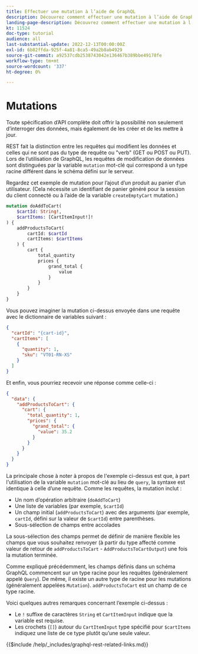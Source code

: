 ```yaml
---
title: Effectuer une mutation à l’aide de GraphQL
description: Découvrez comment effectuer une mutation à l’aide de GraphQL sur Adobe Commerce et [!DNL Magento Open Source]. Effectuez votre première mutation en utilisant des appels POST.
landing-page-description: Découvrez comment effectuer une mutation à l’aide de GraphQL sur Adobe Commerce et [!DNL Magento Open Source]. Effectuez votre première mutation en utilisant des appels POST.
kt: 11524
doc-type: tutorial
audience: all
last-substantial-update: 2022-12-13T00:00:00Z
exl-id: 6b82ffda-925f-4a81-8ca5-49a2b8ab4929
source-git-commit: a92537cdb2538743042e136467b389bbe49178fe
workflow-type: tm+mt
source-wordcount: '337'
ht-degree: 0%

---
```


# Mutations

Toute spécification d’API complète doit offrir la possibilité non seulement d’interroger des données, mais également de les créer et de les mettre à jour.

REST fait la distinction entre les requêtes qui modifient les données et celles qui ne sont pas du type de requête ou &quot;verb&quot; (GET ou POST ou PUT).
Lors de l’utilisation de GraphQL, les requêtes de modification de données sont distinguées par la variable `mutation` mot-clé qui correspond à un type racine différent dans le schéma défini sur le serveur.

Regardez cet exemple de mutation pour l’ajout d’un produit au panier d’un utilisateur. (Cela nécessite un identifiant de panier généré pour la session du client connecté ou à l’aide de la variable `createEmptyCart` mutation.)

```graphql
mutation doAddToCart(
    $cartId: String!,
    $cartItems: [CartItemInput!]!
) {
    addProductsToCart(
        cartId: $cartId
        cartItems: $cartItems
    ) {
        cart {
            total_quantity
            prices {
                grand_total {
                    value
                }
            }
        }
    }
}
```

Vous pouvez imaginer la mutation ci-dessus envoyée dans une requête avec le dictionnaire de variables suivant :

```json
{
  "cartId": "{cart-id}",
  "cartItems": [
    {
      "quantity": 1,
      "sku": "VT01-RN-XS"
    }
  ]
}
```

Et enfin, vous pourriez recevoir une réponse comme celle-ci :

```json
{
  "data": {
    "addProductsToCart": {
      "cart": {
        "total_quantity": 1,
        "prices": {
          "grand_total": {
            "value": 35.2
          }
        }
      }
    }
  }
}
```

La principale chose à noter à propos de l&#39;exemple ci-dessus est que, à part l&#39;utilisation de la variable `mutation` mot-clé au lieu de `query`, la syntaxe est identique à celle d’une requête. Comme les requêtes, la mutation inclut :

* Un nom d’opération arbitraire (`doAddToCart`)
* Une liste de variables (par exemple, `$cartId`)
* Un champ initial (`addProductsToCart`) avec des arguments (par exemple, `cartId`, défini sur la valeur de `$cartId`) entre parenthèses.
* Sous-sélection de champs entre accolades

La sous-sélection des champs permet de définir de manière flexible les champs que vous souhaitez renvoyer (à partir du type affecté comme valeur de retour de `addProductsToCart` - `AddProductsToCartOutput`) une fois la mutation terminée.

Comme expliqué précédemment, les champs définis dans un schéma GraphQL commencent sur un type racine pour les requêtes (généralement appelé `Query`). De même, il existe un autre type de racine pour les mutations (généralement appelées `Mutation`). `addProductsToCart` est un champ de ce type racine.

Voici quelques autres remarques concernant l’exemple ci-dessus :

* Le `!` suffixe de caractères `String` et `CartItemInput` indique que la variable est requise.
* Les crochets (`[]`) autour du `CartItemInput` type spécifié pour `$cartItems` indiquez une liste de ce type plutôt qu’une seule valeur.

{{$include /help/_includes/graphql-rest-related-links.md}}
